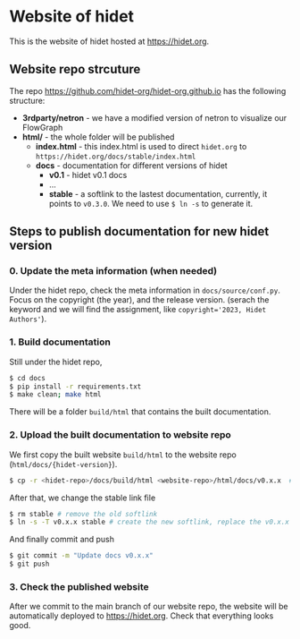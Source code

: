 Website of hidet
================

This is the website of hidet hosted at https://hidet.org.

## Website repo strcuture
The repo https://github.com/hidet-org/hidet-org.github.io has the following structure:
- **3rdparty/netron** - we have a modified version of netron to visualize our FlowGraph
- **html/**  - the whole folder will be published
  - **index.html**  - this index.html is used to direct `hidet.org` to `https://hidet.org/docs/stable/index.html`
  - **docs** - documentation for different versions of hidet
    - **v0.1** - hidet v0.1 docs
    - ...
    - **stable** - a softlink to the lastest documentation, currently, it points to `v0.3.0`. 
       We need to use `$ ln -s` to generate it.

## Steps to publish documentation for new hidet version

### 0. Update the meta information (when needed)
Under the hidet repo, check the meta information in `docs/source/conf.py`. Focus on the copyright (the year), and the release version. (serach the keyword and we will find the assignment, like `copyright='2023, Hidet Authors'`). 

### 1. Build documentation
Still under the hidet repo, 
```bash
$ cd docs
$ pip install -r requirements.txt
$ make clean; make html
```
There will be a folder `build/html` that contains the built documentation.

### 2. Upload the built documentation to website repo
We first copy the built website `build/html` to the website repo (`html/docs/{hidet-version}`).  
```bash
$ cp -r <hidet-repo>/docs/build/html <website-repo>/html/docs/v0.x.x  # change v0.x.x to the correct version
```
After that, we change the stable link file
```bash
$ rm stable # remove the old softlink 
$ ln -s -T v0.x.x stable # create the new softlink, replace the v0.x.x to the version of docs
```
And finally commit and push
```bash
$ git commit -m "Update docs v0.x.x"
$ git push
```

### 3. Check the published website
After we commit to the main branch of our website repo, the website will be automatically deployed to https://hidet.org. Check that everything looks good.
